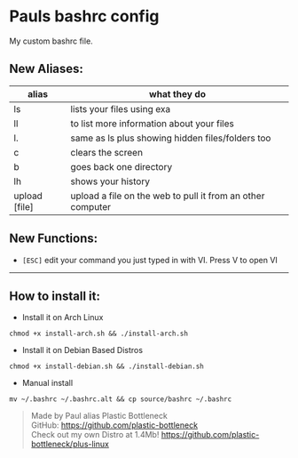 # Pauls bashrc config

My custom bashrc file.

## New Aliases:

|alias|what they do|
|---|---|
|ls|lists your files using exa|
|ll|to list more information about your files|
|l.|same as ls plus showing hidden files/folders too|
|c|clears the screen|
|b|goes back one directory|
|lh|shows your history|
|upload [file]|upload a file on the web to pull it from an other computer|

## New Functions:
- ```[ESC]``` edit your command you just typed in with VI. Press V to open VI
---

## How to install it:
* Install it on Arch Linux
```  
chmod +x install-arch.sh && ./install-arch.sh
```

* Install it on Debian Based Distros
```
chmod +x install-debian.sh && ./install-debian.sh
```

* Manual install
```
mv ~/.bashrc ~/.bashrc.alt && cp source/bashrc ~/.bashrc
```

> Made by Paul alias Plastic Bottleneck  
> GitHub: https://github.com/plastic-bottleneck  
> Check out my own Distro at 1.4Mb! https://github.com/plastic-bottleneck/plus-linux
